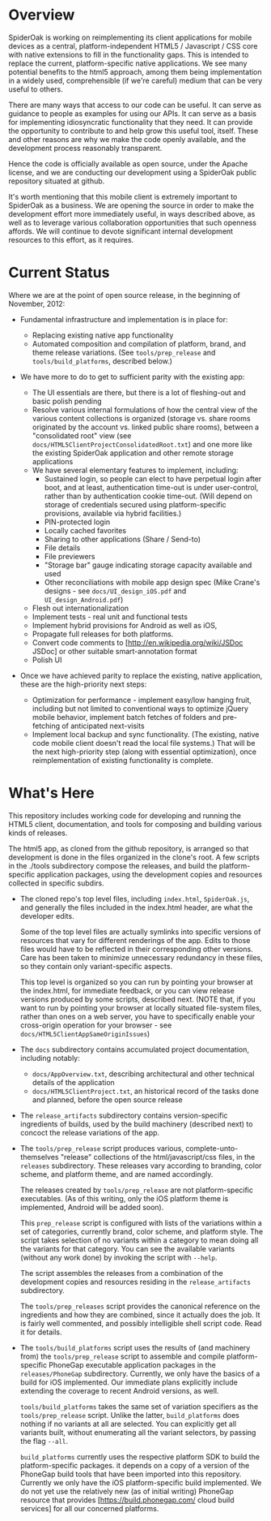 Overview
======
SpiderOak is working on reimplementing its client applications for mobile
devices as a central, platform-independent HTML5 / Javascript / CSS core
with native extensions to fill in the functionality gaps.  This is intended
to replace the current, platform-specific native applications.  We see many
potential benefits to the html5 approach, among them being implementation
in a widely used, comprehensible (if we're careful) medium that can be very
useful to others.

There are many ways that access to our code can be useful.  It can serve as
guidance to people as examples for using our APIs.  It can serve as a basis
for implementing idiosyncratic functionality that they need.  It can
provide the opportunity to contribute to and help grow this useful tool,
itself.  These and other reasons are why we make the code openly available,
and the development process reasonably transparent.

Hence the code is officially available as open source, under the Apache
license, and we are conducting our development using a SpiderOak public
repository situated at github.

It's worth mentioning that this mobile client is extremely important to
SpiderOak as a business.  We are opening the source in order to make the
development effort more immediately useful, in ways described above, as
well as to leverage various collaboration opportunities that such openness
affords.  We will continue to devote significant internal development
resources to this effort, as it requires.

Current Status
=======
Where we are at the point of open source release, in the beginning of
November, 2012:

* Fundamental infrastructure and implementation is in place for:
  * Replacing existing native app functionality
  * Automated composition and compilation of platform, brand, and theme
    release variations.  (See `tools/prep_release` and `tools/build_platforms`,
    described below.)

* We have more to do to get to sufficient parity with the existing app:
  * The UI essentials are there, but there is a lot of fleshing-out and
    basic polish pending
  * Resolve various internal formulations of how the central view of the
    various content collections is organized (storage vs. share rooms
    originated by the account vs. linked public share rooms), between a
    "consolidated root" view (see
    `docs/HTML5ClientProjectConsolidatedRoot.txt`) and one more like the
    existing SpiderOak application and other remote storage applications
  * We have several elementary features to implement, including:
    * Sustained login, so people can elect to have perpetual login after boot,
      and at least, authentication time-out is under user-control, rather
      than by authentication cookie time-out.  (Will depend on storage of
      credentials secured using platform-specific provisions, available via
      hybrid facilities.)
    * PIN-protected login
    * Locally cached favorites
    * Sharing to other applications (Share / Send-to)
    * File details
    * File previewers
    * "Storage bar" gauge indicating storage capacity available and used
    * Other reconciliations with mobile app design spec (Mike Crane's
      designs - see `docs/UI_design_iOS.pdf` and `UI_design_Android.pdf`)
  * Flesh out internationalization
  * Implement tests - real unit and functional tests
  * Implement hybrid provisions for Android as well as iOS,
  * Propagate full releases for both platforms.
  * Convert code comments to [http://en.wikipedia.org/wiki/JSDoc JSDoc] or
    other suitable smart-annotation format
  * Polish UI

* Once we have achieved parity to replace the existing, native application,
  these are the high-priority next steps:

  * Optimization for performance - implement easy/low hanging fruit,
    including but not limited to conventional ways to optimize jQuery mobile
    behavior, implement batch fetches of folders and pre-fetching of
    anticipated next-visits
  * Implement local backup and sync functionality.  (The existing, native
    code mobile client doesn't read the local file systems.)  That will be
    the next high-priority step (along with essential optimization), once
    reimplementation of existing functionality is complete.

What's Here
======
This repository includes working code for developing and running the HTML5
client, documentation, and tools for composing and building various kinds
of releases.

The html5 app, as cloned from the github repository, is arranged so that
development is done in the files organized in the clone's root.  A few
scripts in the ./tools subdirectory compose the releases, and build the
platform-specific application packages, using the development copies and
resources collected in specific subdirs.

* The cloned repo's top level files, including `index.html`, `SpiderOak.js`,
  and generally the files included in the index.html header, are what the
  developer edits.

  Some of the top level files are actually symlinks into specific versions
  of resources that vary for different renderings of the app.  Edits to
  those files would have to be reflected in their corresponding other
  versions.  Care has been taken to minimize unnecessary redundancy in
  these files, so they contain only variant-specific aspects.

  This top level is organized so you can run by pointing your browser at
  the index.html, for immediate feedback, or you can view release versions
  produced by some scripts, described next.  (NOTE that, if you want to run
  by pointing your browser at locally situated file-system files, rather
  than ones on a web server, you have to specifically enable your
  cross-origin operation for your browser - see
  `docs/HTML5ClientAppSameOriginIssues`)

* The `docs` subdirectory contains accumulated project documentation,
  including notably:

  * `docs/AppOverview.txt`, describing architectural and other technical
    details of the application
  * `docs/HTML5ClientProject.txt`, an historical record of the tasks done
    and planned, before the open source release

* The `release_artifacts` subdirectory contains version-specific
  ingredients of builds, used by the build machinery (described next) to
  concoct the release variations of the app.

* The `tools/prep_release` script produces various, complete-unto-themselves
  "release" collections of the html/javascript/css files, in the `releases`
  subdirectory.  These releases vary according to branding, color scheme,
  and platform theme, and are named accordingly.

  The releases created by `tools/prep_release` are not platform-specific
  executables.  (As of this writing, only the iOS platform theme is
  implemented, Android will be added soon).

  This `prep_release` script is configured with lists of the variations
  within a set of categories, currently brand, color scheme, and
  platform style.  The script takes selection of no variants within a
  category to mean doing all the variants for that category.  You can see
  the available variants (without any work done) by invoking the script
  with `--help`.

  The script assembles the releases from a combination of the development
  copies and resources residing in the `release_artifacts` subdirectory.

  The `tools/prep_releases` script provides the canonical reference on the
  ingredients and how they are combined, since it actually does the job.
  It is fairly well commented, and possibly intelligible shell script code.
  Read it for details.

* The `tools/build_platforms` script uses the results of (and machinery
  from) the `tools/prep_release` script to assemble and compile
  platform-specific PhoneGap executable application packages in the
  `releases/PhoneGap` subdirectory.  Currently, we only have the
  basics of a build for iOS implemented.  Our immediate plans explicitly
  include extending the coverage to recent Android versions, as well.

  `tools/build_platforms` takes the same set of variation specifiers as the
  `tools/prep_release` script.  Unlike the latter, `build_platforms` does
  nothing if no variants at all are selected.  You can explicitly get all
  variants built, without enumerating all the variant selectors, by passing
  the flag `--all`.

  `build_platforms` currently uses the respective platform SDK to build the
  platform-specific packages.  it depends on a copy of a version of the
  PhoneGap build tools that have been imported into this repository.
  Currently we only have the iOS platform-specific build implemented.  We
  do not yet use the relatively new (as of initial writing) PhoneGap
  resource that provides [https://build.phonegap.com/ cloud build services]
  for all our concerned platforms.

